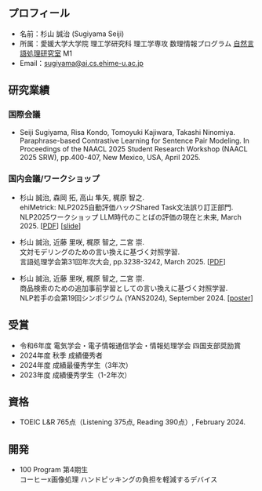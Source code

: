 ## プロフィール
- 名前：杉山 誠治 (Sugiyama Seiji)
- 所属：愛媛大学大学院 理工学研究科 理工学専攻 数理情報プログラム [自然言語処理研究室](https://sites.google.com/view/ehime-nlp/) M1
- Email：sugiyama@ai.cs.ehime-u.ac.jp
  
## 研究業績
### 国際会議
- Seiji Sugiyama, Risa Kondo, Tomoyuki Kajiwara, Takashi Ninomiya. <br>
Paraphrase-based Contrastive Learning for Sentence Pair Modeling.
In Proceedings of the NAACL 2025 Student Research Workshop (NAACL 2025 SRW), pp.400-407, New Mexico, USA, April 2025.

### 国内会議/ワークショップ
- 杉山 誠治, 森岡 拓, 高山 隼矢, 梶原 智之. <br>
ehiMetrick: NLP2025自動評価ハックShared Task文法誤り訂正部門. <br>
NLP2025ワークショップ LLM時代のことばの評価の現在と未来, March 2025. \[[PDF](https://drive.google.com/file/d/1fiRHiaBRME52vo0VFPWIfMPUTO8yswK0/view)\]
\[[slide](https://speakerdeck.com/sugiyamaseiji/nlp2025-ws-shared-task-wen-fa-wu-riding-zheng-bu-men-ehimetrick)\]

- 杉山 誠治, 近藤 里咲, 梶原 智之, 二宮 崇. <br>
文対モデリングのための言い換えに基づく対照学習. <br>
言語処理学会第31回年次大会, pp.3238-3242, March 2025. \[[PDF](https://www.anlp.jp/proceedings/annual_meeting/2025/pdf_dir/P8-7.pdf)\]

- 杉山 誠治, 近藤 里咲, 梶原 智之, 二宮 崇. <br>
商品検索のための追加事前学習としての言い換えに基づく対照学習. <br>
NLP若手の会第19回シンポジウム (YANS2024), September 2024. [[poster](https://github.com/SugiyamaSeiji/sugiyamaseiji/blob/main/src/2024yans.pdf)]

## 受賞
- 令和6年度 電気学会・電子情報通信学会・情報処理学会 四国支部奨励賞
- 2024年度 秋季 成績優秀者
- 2024年度 成績最優秀学生（3年次）
- 2023年度 成績優秀学生（1-2年次）

## 資格
- TOEIC L&R 765点（Listening 375点, Reading 390点）, February 2024.

## 開発
- 100 Program 第4期生 <br>
コーヒーx画像処理 ハンドピッキングの負担を軽減するデバイス
